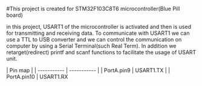 #This project is created for STM32F103C8T6 microcontroller(Blue Pill board)

in this project, USART1 of the microcontroller is activated and then is used for transmitting and receiving data. To communicate with USART1 we can use a TTL to USB converter and we can control the communication on computer by using a Serial Terminal(such Real Term). In addition we retarget(redirect) printf and scanf functions to facilitate the usage of USART unit.

| Pin map     |
| ----------- | ----------- |
| PortA.pin9  | USART1.TX   |
| PortA.pin10 | USART1.RX         





